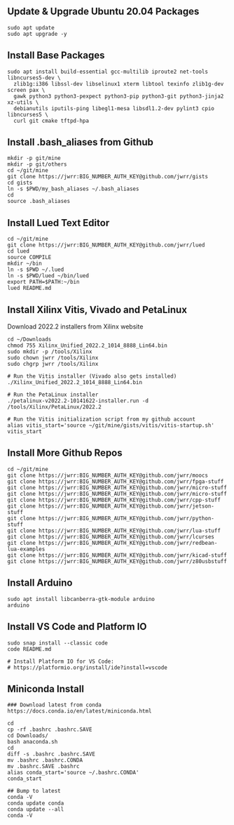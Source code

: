 

Update & Upgrade Ubuntu 20.04 Packages
--------------------------------------

```
sudo apt update
sudo apt upgrade -y
```

Install Base Packages
---------------------

```
sudo apt install build-essential gcc-multilib iproute2 net-tools libncurses5-dev \
  zlib1g:i386 libssl-dev libselinux1 xterm libtool texinfo zlib1g-dev screen pax \
  gawk python3 python3-pexpect python3-pip python3-git python3-jinja2 xz-utils \
  debianutils iputils-ping libegl1-mesa libsdl1.2-dev pylint3 cpio libncurses5 \
  curl git cmake tftpd-hpa
```


Install .bash_aliases from Github
---------------------------------

```
mkdir -p git/mine
mkdir -p git/others
cd ~/git/mine
git clone https://jwrr:BIG_NUMBER_AUTH_KEY@github.com/jwrr/gists
cd gists
ln -s $PWD/my_bash_aliases ~/.bash_aliases
cd
source .bash_aliases
```


Install Lued Text Editor
------------------------

```
cd ~/git/mine
git clone https://jwrr:BIG_NUMBER_AUTH_KEY@github.com/jwrr/lued
cd lued
source COMPILE
mkdir ~/bin
ln -s $PWD ~/.lued
ln -s $PWD/lued ~/bin/lued
export PATH=$PATH:~/bin
lued README.md
```


Install Xilinx Vitis, Vivado and PetaLinux
------------------------------------------

Download 2022.2 installers from Xilinx website

```
cd ~/Downloads
chmod 755 Xilinx_Unified_2022.2_1014_8888_Lin64.bin
sudo mkdir -p /tools/Xilinx
sudo chown jwrr /tools/Xilinx
sudo chgrp jwrr /tools/Xilinx

# Run the Vitis installer (Vivado also gets installed)
./Xilinx_Unified_2022.2_1014_8888_Lin64.bin

# Run the PetaLinux installer
./petalinux-v2022.2-10141622-installer.run -d /tools/Xilinx/PetaLinux/2022.2

# Run the Vitis initialization script from my github account
alias vitis_start='source ~/git/mine/gists/vitis/vitis-startup.sh'
vitis_start
```


Install More Github Repos
--------------------

```
cd ~/git/mine
git clone https://jwrr:BIG_NUMBER_AUTH_KEY@github.com/jwrr/moocs
git clone https://jwrr:BIG_NUMBER_AUTH_KEY@github.com/jwrr/fpga-stuff
git clone https://jwrr:BIG_NUMBER_AUTH_KEY@github.com/jwrr/micro-stuff
git clone https://jwrr:BIG_NUMBER_AUTH_KEY@github.com/jwrr/micro-stuff
git clone https://jwrr:BIG_NUMBER_AUTH_KEY@github.com/jwrr/cpp-stuff
git clone https://jwrr:BIG_NUMBER_AUTH_KEY@github.com/jwrr/jetson-stuff
git clone https://jwrr:BIG_NUMBER_AUTH_KEY@github.com/jwrr/python-stuff
git clone https://jwrr:BIG_NUMBER_AUTH_KEY@github.com/jwrr/lua-stuff
git clone https://jwrr:BIG_NUMBER_AUTH_KEY@github.com/jwrr/lcurses
git clone https://jwrr:BIG_NUMBER_AUTH_KEY@github.com/jwrr/redbean-lua-examples
git clone https://jwrr:BIG_NUMBER_AUTH_KEY@github.com/jwrr/kicad-stuff
git clone https://jwrr:BIG_NUMBER_AUTH_KEY@github.com/jwrr/z80usbstuff

```


Install Arduino
---------------

```
sudo apt install libcanberra-gtk-module arduino
arduino
```


Install VS Code and Platform IO
-------------------------------

```
sudo snap install --classic code
code README.md

# Install Platform IO for VS Code:
# https://platformio.org/install/ide?install=vscode

```


Miniconda Install
----------------

```
### Download latest from conda
https://docs.conda.io/en/latest/miniconda.html

cd
cp -rf .bashrc .bashrc.SAVE
cd Downloads/
bash anaconda.sh
cd
diff -s .bashrc .bashrc.SAVE
mv .bashrc .bashrc.CONDA
mv .bashrc.SAVE .bashrc
alias conda_start='source ~/.bashrc.CONDA'
conda_start

## Bump to latest
conda -V
conda update conda
conda update --all
conda -V
```


